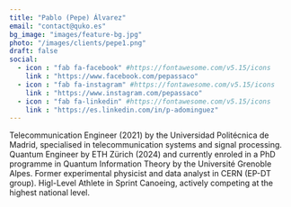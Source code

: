 ```yaml
---
title: "Pablo (Pepe) Álvarez"
email: "contact@quko.es"
bg_image: "images/feature-bg.jpg"
photo: "/images/clients/pepe1.png"
draft: false
social:
  - icon : "fab fa-facebook" #https://fontawesome.com/v5.15/icons
    link : "https://www.facebook.com/pepassaco"
  - icon : "fab fa-instagram" #https://fontawesome.com/v5.15/icons
    link : "https://www.instagram.com/pepassaco"
  - icon : "fab fa-linkedin" #https://fontawesome.com/v5.15/icons
    link : "https://es.linkedin.com/in/p-adominguez"
---
```


Telecommunication Engineer (2021) by the Universidad Politécnica de Madrid, specialised in telecommunication systems and signal processing. Quantum Engineer by ETH Zürich (2024) and currently enroled in a PhD programme in Quantum Information Theory by the Université Grenoble Alpes. Former experimental physicist and data analyst in CERN (EP-DT group). Higl-Level Athlete in Sprint Canoeing, actively competing at the highest national level.